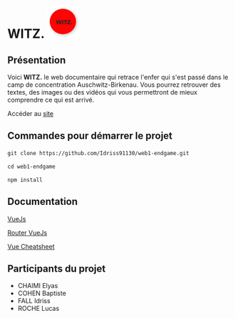 # WITZ. <img src="/logowitz.png">

## Présentation

Voici **WITZ.** le web documentaire qui retrace l'enfer qui s'est passé dans le camp de concentration Auschwitz-Birkenau. Vous pourrez retrouver des textes, des images ou des vidéos qui vous permettront de mieux comprendre ce qui est arrivé.

Accéder au [site](https://witz-documentaire.netlify.app)

## Commandes pour démarrer le projet

```
git clone https://github.com/Idriss91130/web1-endgame.git
```
```
cd web1-endgame
```
```
npm install
```
## Documentation

[VueJs](https://vuejs.org/)

[Router VueJs](https://router.vuejs.org/)

[Vue Cheatsheet](https://marozed.ma/vue-cheatsheet/)

## Participants du projet

- CHAIMI Elyas
- COHEN Baptiste
- FALL Idriss
- ROCHE Lucas
